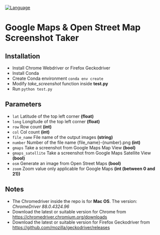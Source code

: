 [![Language](https://img.shields.io/badge/language-python-blue.svg)](https://www.python.org/)

# Google Maps & Open Street Map Screenshot Taker

## Installation

- Install Chrome Webdriver or Firefox Geckodriver
- Install Conda
- Create Conda environment ```conda env create```
- Modify _take_screenshot_ function inside **test.py**
- Run ```python test.py```

## Parameters

- ```lat``` Latitude of the top left corner **(float)**
- ```long``` Longitude of the top left corner **(float)**
- ```row``` Row count **(int)**
- ```col``` Col count **(int)**
- ```file_name``` File name of the output images **(string)**
- ```number``` Number of the file name {file_name}-{number}.png **(int)**
- ```gmaps``` Take a screenshot from Google Maps Map View **(bool)**
- ```gmaps_satellite``` Take a screenshot from Google Maps Satellite View **(bool)**
- ```osm``` Generate an image from Open Street Maps **(bool)**
- ```zoom``` Zoom value only applicable for Google Maps **(int (between 0 and 21))**

## Notes

- The Chromedriver inside the repo is for **Mac OS**. The version: _ChromeDriver 88.0.4324.96_
- Download the latest or suitable version for Chrome from https://chromedriver.chromium.org/downloads
- Download the latest or suitable version for Firefox Geckodriver from https://github.com/mozilla/geckodriver/releases
